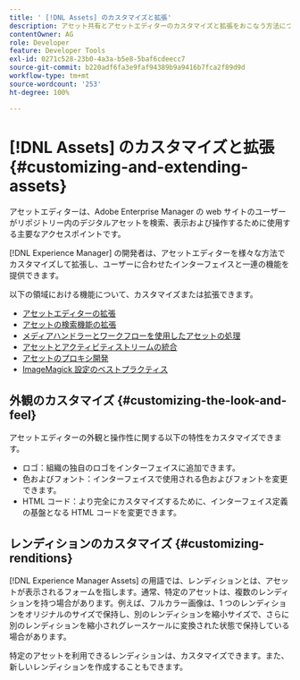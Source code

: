 ```yaml
---
title: ' [!DNL Assets] のカスタマイズと拡張'
description: アセット共有とアセットエディターのカスタマイズと拡張をおこなう方法について説明します。これにより、ユーザーに合わせたインターフェイスと一連の機能が提供されます。
contentOwner: AG
role: Developer
feature: Developer Tools
exl-id: 0271c528-23b0-4a3a-b5e8-5baf6cdeecc7
source-git-commit: b220adf6fa3e9faf94389b9a9416b7fca2f89d9d
workflow-type: tm+mt
source-wordcount: '253'
ht-degree: 100%

---
```


# [!DNL Assets] のカスタマイズと拡張 {#customizing-and-extending-assets}

アセットエディターは、Adobe Enterprise Manager の web サイトのユーザーがリポジトリー内のデジタルアセットを検索、表示および操作するために使用する主要なアクセスポイントです。

[!DNL Experience Manager] の開発者は、アセットエディターを様々な方法でカスタマイズして拡張し、ユーザーに合わせたインターフェイスと一連の機能を提供できます。

以下の領域における機能について、カスタマイズまたは拡張できます。

* [アセットエディターの拡張](asseteditorx.md)
* [アセットの検索機能の拡張](searchx.md)
* [メディアハンドラーとワークフローを使用したアセットの処理](media-handlers.md)
* [アセットとアクティビティストリームの統合](extending-activity-stream.md)
* [アセットのプロキシ開発](proxy.md)
* [ImageMagick 設定のベストプラクティス](best-practices-for-imagemagick.md)

## 外観のカスタマイズ {#customizing-the-look-and-feel}

アセットエディターの外観と操作性に関する以下の特性をカスタマイズできます。

* ロゴ：組織の独自のロゴをインターフェイスに追加できます。
* 色およびフォント：インターフェイスで使用される色およびフォントを変更できます。
* HTML コード：より完全にカスタマイズするために、インターフェイス定義の基盤となる HTML コードを変更できます。

## レンディションのカスタマイズ {#customizing-renditions}

[!DNL Experience Manager Assets] の用語では、レンディションとは、アセットが表示されるフォームを指します。通常、特定のアセットは、複数のレンディションを持つ場合があります。例えば、フルカラー画像は、1 つのレンディションをオリジナルのサイズで保持し、別のレンディションを縮小サイズで、さらに別のレンディションを縮小されグレースケールに変換された状態で保持している場合があります。

特定のアセットを利用できるレンディションは、カスタマイズできます。また、新しいレンディションを作成することもできます。
